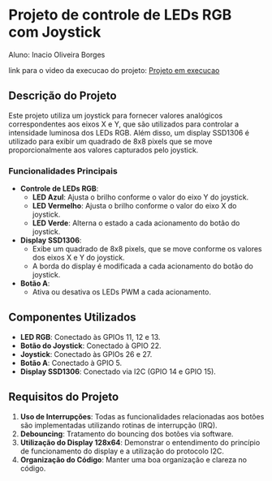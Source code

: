 # Projeto de controle de LEDs RGB com Joystick

Aluno: Inacio Oliveira Borges

link para o video da execucao do projeto: [Projeto em execucao](https://youtu.be/DyWpsKNwqAA)


## Descrição do Projeto

Este projeto utiliza um joystick para fornecer valores analógicos correspondentes aos eixos X e Y, que são utilizados para controlar a intensidade luminosa dos LEDs RGB. Além disso, um display SSD1306 é utilizado para exibir um quadrado de 8x8 pixels que se move proporcionalmente aos valores capturados pelo joystick.

### Funcionalidades Principais

- **Controle de LEDs RGB**:
  - **LED Azul**: Ajusta o brilho conforme o valor do eixo Y do joystick.
  - **LED Vermelho**: Ajusta o brilho conforme o valor do eixo X do joystick.
  - **LED Verde**: Alterna o estado a cada acionamento do botão do joystick.
- **Display SSD1306**:
  - Exibe um quadrado de 8x8 pixels, que se move conforme os valores dos eixos X e Y do joystick.
  - A borda do display é modificada a cada acionamento do botão do joystick.
- **Botão A**:
  - Ativa ou desativa os LEDs PWM a cada acionamento.

## Componentes Utilizados

- **LED RGB**: Conectado às GPIOs 11, 12 e 13.
- **Botão do Joystick**: Conectado à GPIO 22.
- **Joystick**: Conectado às GPIOs 26 e 27.
- **Botão A**: Conectado à GPIO 5.
- **Display SSD1306**: Conectado via I2C (GPIO 14 e GPIO 15).

## Requisitos do Projeto

1. **Uso de Interrupções**: Todas as funcionalidades relacionadas aos botões são implementadas utilizando rotinas de interrupção (IRQ).
2. **Debouncing**: Tratamento do bouncing dos botões via software.
3. **Utilização do Display 128x64**: Demonstrar o entendimento do princípio de funcionamento do display e a utilização do protocolo I2C.
4. **Organização do Código**: Manter uma boa organização e clareza no código.
